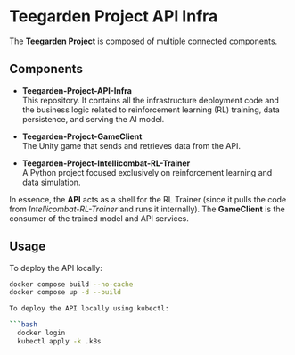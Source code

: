 # Teegarden Project API Infra

The **Teegarden Project** is composed of multiple connected components.

## Components

- **Teegarden-Project-API-Infra**  
  This repository. It contains all the infrastructure deployment code and the business logic related to reinforcement learning (RL) training, data persistence, and serving the AI model.

- **Teegarden-Project-GameClient**  
  The Unity game that sends and retrieves data from the API.

- **Teegarden-Project-Intellicombat-RL-Trainer**  
  A Python project focused exclusively on reinforcement learning and data simulation.

In essence, the **API** acts as a shell for the RL Trainer (since it pulls the code from *Intellicombat-RL-Trainer* and runs it internally). The **GameClient** is the consumer of the trained model and API services.

## Usage

To deploy the API locally:

```bash
docker compose build --no-cache
docker compose up -d --build

To deploy the API locally using kubectl:

```bash
  docker login
  kubectl apply -k .k8s
